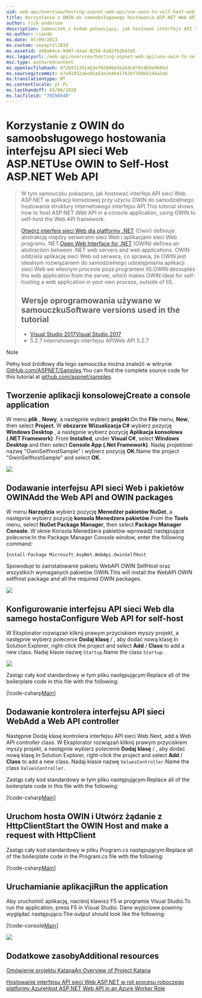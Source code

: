 ```yaml
---
uid: web-api/overview/hosting-aspnet-web-api/use-owin-to-self-host-web-api
title: Korzystanie z OWIN do samoobsługowego hostowania ASP.NET Web API-ASP.NET 4. x
author: rick-anderson
description: Samouczek z kodem pokazujący, jak hostować interfejs API sieci Web ASP.NET w aplikacji konsolowej.
ms.author: riande
ms.date: 07/09/2013
ms.custom: seoapril2019
ms.assetid: a90a04ce-9d07-43ad-8250-8a92fb2bd3d5
msc.legacyurl: /web-api/overview/hosting-aspnet-web-api/use-owin-to-self-host-web-api
msc.type: authoredcontent
ms.openlocfilehash: 872b931391a63ef82b96e5b264c070c0b5e9605d
ms.sourcegitcommit: e7e91932a6e91a63e2e46417626f39d6b244a3ab
ms.translationtype: MT
ms.contentlocale: pl-PL
ms.lasthandoff: 03/06/2020
ms.locfileid: "78556540"
---
```

# <a name="use-owin-to-self-host-aspnet-web-api"></a><span data-ttu-id="ee3ae-103">Korzystanie z OWIN do samoobsługowego hostowania interfejsu API sieci Web ASP.NET</span><span class="sxs-lookup"><span data-stu-id="ee3ae-103">Use OWIN to Self-Host ASP.NET Web API</span></span> 

> <span data-ttu-id="ee3ae-104">W tym samouczku pokazano, jak hostować interfejs API sieci Web ASP.NET w aplikacji konsolowej przy użyciu OWIN do samodzielnego hostowania struktury internetowego interfejsu API.</span><span class="sxs-lookup"><span data-stu-id="ee3ae-104">This tutorial shows how to host ASP.NET Web API in a console application, using OWIN to self-host the Web API framework.</span></span>
>
> <span data-ttu-id="ee3ae-105">[Otwórz interfejs sieci Web dla platformy .NET](http://owin.org) (Owin) definiuje abstrakcję między serwerami sieci Web i aplikacjami sieci Web programu .NET.</span><span class="sxs-lookup"><span data-stu-id="ee3ae-105">[Open Web Interface for .NET](http://owin.org) (OWIN) defines an abstraction between .NET web servers and web applications.</span></span> <span data-ttu-id="ee3ae-106">OWIN oddziela aplikację sieci Web od serwera, co sprawia, że OWIN jest idealnym rozwiązaniem do samodzielnego udostępniania aplikacji sieci Web we własnym procesie poza programem IIS.</span><span class="sxs-lookup"><span data-stu-id="ee3ae-106">OWIN decouples the web application from the server, which makes OWIN ideal for self-hosting a web application in your own process, outside of IIS.</span></span>
>
> ## <a name="software-versions-used-in-the-tutorial"></a><span data-ttu-id="ee3ae-107">Wersje oprogramowania używane w samouczku</span><span class="sxs-lookup"><span data-stu-id="ee3ae-107">Software versions used in the tutorial</span></span>
>
>
> - [<span data-ttu-id="ee3ae-108">Visual Studio 2017</span><span class="sxs-lookup"><span data-stu-id="ee3ae-108">Visual Studio 2017</span></span>](https://visualstudio.microsoft.com/downloads/) 
> - <span data-ttu-id="ee3ae-109">5\.2.7 internetowego interfejsu API</span><span class="sxs-lookup"><span data-stu-id="ee3ae-109">Web API 5.2.7</span></span>

> [!NOTE]
> <span data-ttu-id="ee3ae-110">Pełny kod źródłowy dla tego samouczka można znaleźć w witrynie [GitHub.com/ASPNET/Samples](https://github.com/aspnet/samples/tree/master/samples/aspnet/WebApi/OwinSelfhostSample).</span><span class="sxs-lookup"><span data-stu-id="ee3ae-110">You can find the complete source code for this tutorial at [github.com/aspnet/samples](https://github.com/aspnet/samples/tree/master/samples/aspnet/WebApi/OwinSelfhostSample).</span></span>

## <a name="create-a-console-application"></a><span data-ttu-id="ee3ae-111">Tworzenie aplikacji konsolowej</span><span class="sxs-lookup"><span data-stu-id="ee3ae-111">Create a console application</span></span>

<span data-ttu-id="ee3ae-112">W menu **plik** , **Nowy**, a następnie wybierz **projekt**.</span><span class="sxs-lookup"><span data-stu-id="ee3ae-112">On the **File** menu,  **New**, then select **Project**.</span></span> <span data-ttu-id="ee3ae-113">W **obszarze** **Wizualizacja C#** wybierz pozycję **Windows Desktop** , a następnie wybierz pozycję **Aplikacja konsolowa (.NET Framework)** .</span><span class="sxs-lookup"><span data-stu-id="ee3ae-113">From **Installed**, under **Visual C#**, select **Windows Desktop** and then select **Console App (.Net Framework)**.</span></span> <span data-ttu-id="ee3ae-114">Nadaj projektowi nazwę "OwinSelfhostSample" i wybierz pozycję **OK**.</span><span class="sxs-lookup"><span data-stu-id="ee3ae-114">Name the project "OwinSelfhostSample" and select **OK**.</span></span>

[![](use-owin-to-self-host-web-api/_static/image7.png)](use-owin-to-self-host-web-api/_static/image7.png)

## <a name="add-the-web-api-and-owin-packages"></a><span data-ttu-id="ee3ae-115">Dodawanie interfejsu API sieci Web i pakietów OWIN</span><span class="sxs-lookup"><span data-stu-id="ee3ae-115">Add the Web API and OWIN packages</span></span>

<span data-ttu-id="ee3ae-116">W menu **Narzędzia** wybierz pozycję **Menedżer pakietów NuGet**, a następnie wybierz pozycję **konsola Menedżera pakietów**.</span><span class="sxs-lookup"><span data-stu-id="ee3ae-116">From the **Tools** menu, select **NuGet Package Manager**, then select **Package Manager Console**.</span></span> <span data-ttu-id="ee3ae-117">W oknie Konsola Menedżera pakietów wprowadź następujące polecenie:</span><span class="sxs-lookup"><span data-stu-id="ee3ae-117">In the Package Manager Console window, enter the following command:</span></span>

`Install-Package Microsoft.AspNet.WebApi.OwinSelfHost`

<span data-ttu-id="ee3ae-118">Spowoduje to zainstalowanie pakietu WebAPI OWIN SelfHost oraz wszystkich wymaganych pakietów OWIN.</span><span class="sxs-lookup"><span data-stu-id="ee3ae-118">This will install the WebAPI OWIN selfhost package and all the required OWIN packages.</span></span>

[![](use-owin-to-self-host-web-api/_static/image4.png)](use-owin-to-self-host-web-api/_static/image3.png)

## <a name="configure-web-api-for-self-host"></a><span data-ttu-id="ee3ae-119">Konfigurowanie interfejsu API sieci Web dla samego hosta</span><span class="sxs-lookup"><span data-stu-id="ee3ae-119">Configure Web API for self-host</span></span>

<span data-ttu-id="ee3ae-120">W Eksplorator rozwiązań kliknij prawym przyciskiem myszy projekt, a następnie wybierz polecenie **Dodaj** **klasę** / , aby dodać nową klasę.</span><span class="sxs-lookup"><span data-stu-id="ee3ae-120">In Solution Explorer, right-click the project and select **Add** / **Class** to add a new class.</span></span> <span data-ttu-id="ee3ae-121">Nadaj klasie nazwę `Startup`.</span><span class="sxs-lookup"><span data-stu-id="ee3ae-121">Name the class `Startup`.</span></span>

![](use-owin-to-self-host-web-api/_static/image5.png)

<span data-ttu-id="ee3ae-122">Zastąp cały kod standardowy w tym pliku następującym:</span><span class="sxs-lookup"><span data-stu-id="ee3ae-122">Replace all of the boilerplate code in this file with the following:</span></span>

[!code-csharp[Main](use-owin-to-self-host-web-api/samples/sample1.cs)]

## <a name="add-a-web-api-controller"></a><span data-ttu-id="ee3ae-123">Dodawanie kontrolera interfejsu API sieci Web</span><span class="sxs-lookup"><span data-stu-id="ee3ae-123">Add a Web API controller</span></span>

<span data-ttu-id="ee3ae-124">Następnie Dodaj klasę kontrolera interfejsu API sieci Web.</span><span class="sxs-lookup"><span data-stu-id="ee3ae-124">Next, add a Web API controller class.</span></span> <span data-ttu-id="ee3ae-125">W Eksplorator rozwiązań kliknij prawym przyciskiem myszy projekt, a następnie wybierz polecenie **Dodaj** **klasę** / , aby dodać nową klasę.</span><span class="sxs-lookup"><span data-stu-id="ee3ae-125">In Solution Explorer, right-click the project and select **Add** / **Class** to add a new class.</span></span> <span data-ttu-id="ee3ae-126">Nadaj klasie nazwę `ValuesController`.</span><span class="sxs-lookup"><span data-stu-id="ee3ae-126">Name the class `ValuesController`.</span></span>

<span data-ttu-id="ee3ae-127">Zastąp cały kod standardowy w tym pliku następującym:</span><span class="sxs-lookup"><span data-stu-id="ee3ae-127">Replace all of the boilerplate code in this file with the following:</span></span>

[!code-csharp[Main](use-owin-to-self-host-web-api/samples/sample2.cs)]

## <a name="start-the-owin-host-and-make-a-request-with-httpclient"></a><span data-ttu-id="ee3ae-128">Uruchom hosta OWIN i Utwórz żądanie z HttpClient</span><span class="sxs-lookup"><span data-stu-id="ee3ae-128">Start the OWIN Host and make a request with HttpClient</span></span>

<span data-ttu-id="ee3ae-129">Zastąp cały kod standardowy w pliku Program.cs następującym:</span><span class="sxs-lookup"><span data-stu-id="ee3ae-129">Replace all of the boilerplate code in the Program.cs file with the following:</span></span>

[!code-csharp[Main](use-owin-to-self-host-web-api/samples/sample3.cs)]

## <a name="run-the-application"></a><span data-ttu-id="ee3ae-130">Uruchamianie aplikacji</span><span class="sxs-lookup"><span data-stu-id="ee3ae-130">Run the application</span></span>

<span data-ttu-id="ee3ae-131">Aby uruchomić aplikację, naciśnij klawisz F5 w programie Visual Studio.</span><span class="sxs-lookup"><span data-stu-id="ee3ae-131">To run the application, press F5 in Visual Studio.</span></span> <span data-ttu-id="ee3ae-132">Dane wyjściowe powinny wyglądać następująco:</span><span class="sxs-lookup"><span data-stu-id="ee3ae-132">The output should look like the following:</span></span>

[!code-console[Main](use-owin-to-self-host-web-api/samples/sample4.cmd)]

![](use-owin-to-self-host-web-api/_static/image6.png)

## <a name="additional-resources"></a><span data-ttu-id="ee3ae-133">Dodatkowe zasoby</span><span class="sxs-lookup"><span data-stu-id="ee3ae-133">Additional resources</span></span>

[<span data-ttu-id="ee3ae-134">Omówienie projektu Katana</span><span class="sxs-lookup"><span data-stu-id="ee3ae-134">An Overview of Project Katana</span></span>](../../../aspnet/overview/owin-and-katana/an-overview-of-project-katana.md)

[<span data-ttu-id="ee3ae-135">Hostowanie interfejsu API sieci Web ASP.NET w roli procesu roboczego platformy Azure</span><span class="sxs-lookup"><span data-stu-id="ee3ae-135">Host ASP.NET Web API in an Azure Worker Role</span></span>](host-aspnet-web-api-in-an-azure-worker-role.md)
